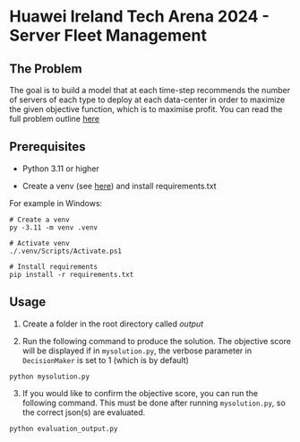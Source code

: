 # Huawei Ireland Tech Arena 2024 - Server Fleet Management

## The Problem

The goal is to build a model that at each time-step recommends the number of servers
of each type to deploy at each data-center in order to maximize the given objective
function, which is to maximise profit. You can read the full problem outline [here](./tech_arena_24_phase_2.pdf)

## Prerequisites

- Python 3.11 or higher

- Create a venv (see [here](https://docs.python.org/3/library/venv.html)) and install requirements.txt

For example in Windows:

```console
# Create a venv
py -3.11 -m venv .venv

# Activate venv
./.venv/Scripts/Activate.ps1

# Install requirements
pip install -r requirements.txt
```

## Usage

1. Create a folder in the root directory called *output*

2. Run the following command to produce the solution. The objective score will be displayed if in `mysolution.py`, the verbose parameter in `DecisionMaker` is set to 1 (which is by default)

```console
python mysolution.py
```

3. If you would like to confirm the objective score, you can run the following command. This must be done after running `mysolution.py`, so the correct json(s) are evaluated.

```console
python evaluation_output.py
```